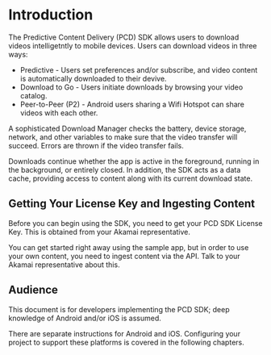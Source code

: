 # Introduction

The Predictive Content Delivery (PCD) SDK allows users to download videos intelligetntly to mobile devices. Users can download videos in three ways:

* Predictive - Users set preferences and/or subscribe, and video content is automatically downloaded to their devive. 
* Download to Go - Users initiate downloads by browsing your video catalog.
* Peer-to-Peer (P2) - Android users sharing a Wifi Hotspot can share videos with each other. 

A sophisticated Download Manager checks the battery, device storage, network, and other variables to make sure that the video transfer will succeed. Errors are thrown if the video transfer fails. 

Downloads  continue whether the app is active in the foreground, running in the background, or entirely closed. In addition, the SDK acts as a data cache, providing access to content along with its current download state. 

## Getting Your License Key and Ingesting Content

Before you can begin using the SDK, you need to get your PCD SDK License Key. This is obtained from your Akamai representative. 

You can get started right away using the sample app, but in order to use your own content, you need to ingest content via the API. Talk to your Akamai representative about this. 

## Audience

This document is for developers implementing the PCD SDK; deep knowledge of Android and/or iOS is assumed. 

There are separate instructions for Android and iOS. Configuring your project to support these platforms is covered in the following chapters.


